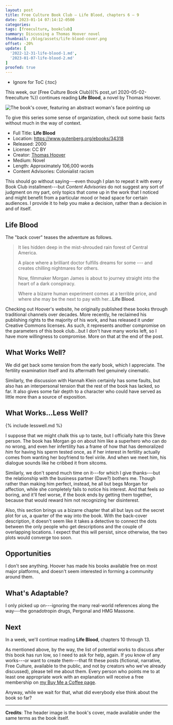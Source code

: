 ```yaml
---
layout: post
title: Free Culture Book Club — Life Blood, chapters 6 – 9
date: 2023-01-14 07:14:12-0500
categories:
tags: [freeculture, bookclub]
summary: Discussing a Thomas Hoover novel
thumbnail: /blog/assets/life-blood-cover.png
offset: -20%
update: [
  '2022-12-31-life-blood-1.md',
  '2023-01-07-life-blood-2.md'
]
proofed: true
---
```


* Ignore for ToC
{:toc}

This week, our [Free Culture Book Club]({% post_url 2020-05-02-freeculture %}) continues reading **Life Blood**, a novel by Thomas Hoover.

![The book's cover, featuring an abstract woman's face pointing up](/blog/assets/life-blood-cover.png "Out of the...something or other.")

To give this series some sense of organization, check out some basic facts without much in the way of context.

 * Full Title:  **Life Blood**
 * Location:  <https://www.gutenberg.org/ebooks/34318>
 * Released:  2000
 * License:  CC BY
 * Creator:  [Thomas Hoover](https://www.thomashoover.info/index.htm)
 * Medium:  Novel
 * Length:  Approximately 106,000 words
 * Content Advisories:  Colonialist racism

This should go without saying---even though I plan to repeat it with every Book Club installment---but *Content Advisories* do not suggest any sort of judgment on my part, only topics that come up in the work that I noticed and might benefit from a particular mood or head space for certain audiences.  I provide it to help you make a decision, rather than a decision in and of itself.

## Life Blood

The "back cover" teases the adventure as follows.

 > It lies hidden deep in the mist-shrouded rain forest of Central America.
 >
 > A place where a brilliant doctor fulfills dreams for some --- and creates chilling nightmares for others.
 >
 > Now, filmmaker Morgan James is about to journey straight into the heart of a dark conspiracy.
 >
 > Where a bizarre human experiment comes at a terrible price, and where she may be the next to pay with her...**Life Blood**.

Checking out Hoover's website, he originally published these books through traditional channels over decades.  More recently, he reclaimed his publishing rights to the majority of his work, and has released it under Creative Commons licenses.  As such, it represents another compromise on the parameters of this book club...but I don't have many works left, so I have more willingness to compromise.  More on that at the end of the post.

## What Works Well?

We did get back some tension from the early book, which I appreciate.  The fertility examination itself and its aftermath feel genuinely cinematic.

Similarly, the discussion with Hannah Klein certainly has some faults, but also has an interpersonal tension that the rest of the book has lacked, so far.  It also gives some fair depth to a character who could have served as little more than a source of exposition.

## What Works...Less Well?

{% include lesswell.md %}

I suppose that we might chalk this up to taste, but I officially hate this Steve person.  The book has Morgan go on about him like a superhero who can do no wrong, and even her infertility has a frame of how that has demoralized *him* for having his sperm tested once, as if her interest in fertility actually comes from wanting her boyfriend to feel virile.  And when we meet him, his dialogue sounds like he cribbed it from sitcoms.

Similarly, we don't spend much time on it---for which I give thanks---but the relationship with the business partner (Dave?) bothers me.  Though rather than making him perfect, instead, he all but begs Morgan for affection, while she completely fails to notice his interest.  And that feels *so* boring, and it'll feel worse, if the book ends by getting them together, because that would reward him not recognizing her disinterest.

Also, this section brings us a bizarre chapter that all but lays out the secret plot for us, a quarter of the way into the book.  With the back-cover description, it doesn't seem like it takes a detective to connect the dots between the only people who get descriptions and the couple of overlapping locations.  I expect that this will persist, since otherwise, the two plots would converge too soon.

## Opportunities

I don't see anything.  Hoover has made his books available free on most major platforms, and doesn't seem interested in forming a community around them.

## What's Adaptable?

I only picked up on---ignoring the many real-world references along the way---the gonadotropin drugs, Pergonal and HMG Massone.

## Next

In a week, we'll continue reading **Life Blood**, chapters 10 through 13.

As mentioned above, by the way, the list of potential works to discuss after this book has run low, so I need to ask for help, again.  If you know of any works---or want to create them---that fit these posts (fictional, narrative, Free Culture, available to the public, and not by creators who we've already discussed), please tell me about them.  Every person who points me to at least one appropriate work with an explanation will receive a free membership on [my Buy Me a Coffee page](https://buymeacoffee.com/jcolag).

Anyway, while we wait for that, what did everybody else think about the book so far?

* * *

**Credits**:  The header image is the book's cover, made available under the same terms as the book itself.
